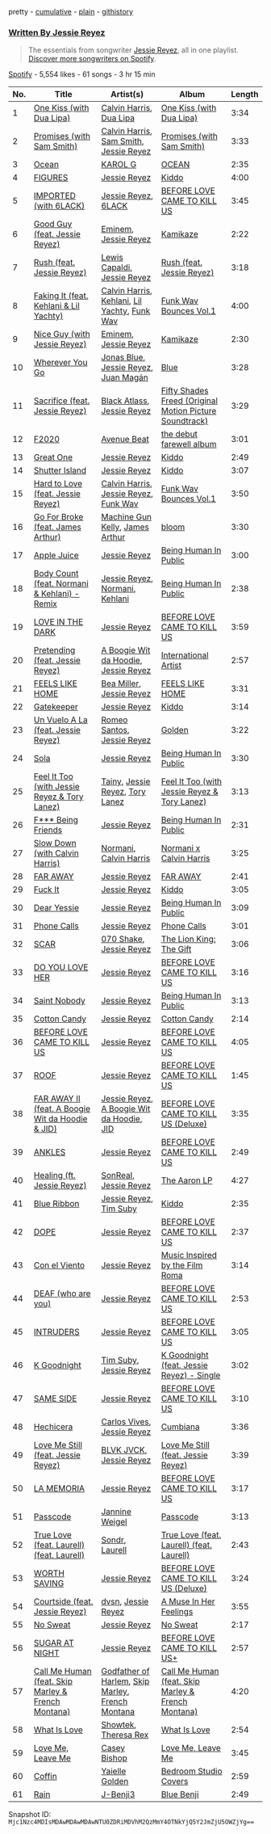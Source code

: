 pretty - [cumulative](/playlists/cumulative/37i9dQZF1EFDdN3ZRC5EmY.md) - [plain](/playlists/plain/37i9dQZF1EFDdN3ZRC5EmY) - [githistory](https://github.githistory.xyz/mackorone/spotify-playlist-archive/blob/main/playlists/plain/37i9dQZF1EFDdN3ZRC5EmY)

### [Written By Jessie Reyez](https://open.spotify.com/playlist/37i9dQZF1EFDdN3ZRC5EmY)

> The essentials from songwriter <a href="https://artists.spotify.com/songwriter/20GjXoOdMhodfDMvSdh6mm">Jessie Reyez</a>, all in one playlist\. <a href="spotify:genre:songwriters\-page">Discover more songwriters on Spotify</a>.

[Spotify](https://open.spotify.com/user/spotify) - 5,554 likes - 61 songs - 3 hr 15 min

| No. | Title | Artist(s) | Album | Length |
|---|---|---|---|---|
| 1 | [One Kiss \(with Dua Lipa\)](https://open.spotify.com/track/7ef4DlsgrMEH11cDZd32M6) | [Calvin Harris](https://open.spotify.com/artist/7CajNmpbOovFoOoasH2HaY), [Dua Lipa](https://open.spotify.com/artist/6M2wZ9GZgrQXHCFfjv46we) | [One Kiss \(with Dua Lipa\)](https://open.spotify.com/album/7GEzhoTiqcPYkOprWQu581) | 3:34 |
| 2 | [Promises \(with Sam Smith\)](https://open.spotify.com/track/5N5k9nd479b1xpDZ4usjrg) | [Calvin Harris](https://open.spotify.com/artist/7CajNmpbOovFoOoasH2HaY), [Sam Smith](https://open.spotify.com/artist/2wY79sveU1sp5g7SokKOiI), [Jessie Reyez](https://open.spotify.com/artist/3KedxarmBCyFBevnqQHy3P) | [Promises \(with Sam Smith\)](https://open.spotify.com/album/2tpWgbBdzjkaJVJzR4T8y1) | 3:33 |
| 3 | [Ocean](https://open.spotify.com/track/6qoIFQfdmaQF9A1gb67tR7) | [KAROL G](https://open.spotify.com/artist/790FomKkXshlbRYZFtlgla) | [OCEAN](https://open.spotify.com/album/4i5b4YWuMtneUSvQPONwzK) | 2:35 |
| 4 | [FIGURES](https://open.spotify.com/track/3U3J5v3rkx89WnFEQvAJD5) | [Jessie Reyez](https://open.spotify.com/artist/3KedxarmBCyFBevnqQHy3P) | [Kiddo](https://open.spotify.com/album/2q7EwuXduuQGDJrPYPVFyw) | 4:00 |
| 5 | [IMPORTED \(with 6LACK\)](https://open.spotify.com/track/2shEeQzAAL3nnOXfB5pJXx) | [Jessie Reyez](https://open.spotify.com/artist/3KedxarmBCyFBevnqQHy3P), [6LACK](https://open.spotify.com/artist/4IVAbR2w4JJNJDDRFP3E83) | [BEFORE LOVE CAME TO KILL US](https://open.spotify.com/album/42MQxlJENU0xJORW7byNNS) | 3:45 |
| 6 | [Good Guy \(feat\. Jessie Reyez\)](https://open.spotify.com/track/4g32MdRoqwGKQd3NXIRhpU) | [Eminem](https://open.spotify.com/artist/7dGJo4pcD2V6oG8kP0tJRR), [Jessie Reyez](https://open.spotify.com/artist/3KedxarmBCyFBevnqQHy3P) | [Kamikaze](https://open.spotify.com/album/3HNnxK7NgLXbDoxRZxNWiR) | 2:22 |
| 7 | [Rush \(feat\. Jessie Reyez\)](https://open.spotify.com/track/7tTRP2vA00uScZ4SjB3ZQZ) | [Lewis Capaldi](https://open.spotify.com/artist/4GNC7GD6oZMSxPGyXy4MNB), [Jessie Reyez](https://open.spotify.com/artist/3KedxarmBCyFBevnqQHy3P) | [Rush \(feat\. Jessie Reyez\)](https://open.spotify.com/album/5uwgv6t86N0WpA0IxtFkFn) | 3:18 |
| 8 | [Faking It \(feat\. Kehlani & Lil Yachty\)](https://open.spotify.com/track/0pJPdSVti6cTM1Q6xYGmcf) | [Calvin Harris](https://open.spotify.com/artist/7CajNmpbOovFoOoasH2HaY), [Kehlani](https://open.spotify.com/artist/0cGUm45nv7Z6M6qdXYQGTX), [Lil Yachty](https://open.spotify.com/artist/6icQOAFXDZKsumw3YXyusw), [Funk Wav](https://open.spotify.com/artist/4A0TivfinfALCAMJqqjZIk) | [Funk Wav Bounces Vol.1](https://open.spotify.com/album/2HaqChIDc5go3qxVunBDK0) | 4:00 |
| 9 | [Nice Guy \(with Jessie Reyez\)](https://open.spotify.com/track/09FfQO3PqHO4HIJL511Ksi) | [Eminem](https://open.spotify.com/artist/7dGJo4pcD2V6oG8kP0tJRR), [Jessie Reyez](https://open.spotify.com/artist/3KedxarmBCyFBevnqQHy3P) | [Kamikaze](https://open.spotify.com/album/3HNnxK7NgLXbDoxRZxNWiR) | 2:30 |
| 10 | [Wherever You Go](https://open.spotify.com/track/4H0iUwnJaY9Ev07IP6DW5j) | [Jonas Blue](https://open.spotify.com/artist/1HBjj22wzbscIZ9sEb5dyf), [Jessie Reyez](https://open.spotify.com/artist/3KedxarmBCyFBevnqQHy3P), [Juan Magán](https://open.spotify.com/artist/1ackd5XprZEkH3McKbQD51) | [Blue](https://open.spotify.com/album/2xZSrcBmvMw9Y8hac6xU7L) | 3:28 |
| 11 | [Sacrifice \(feat\. Jessie Reyez\)](https://open.spotify.com/track/4LbfLqheRZesqH794Avpd9) | [Black Atlass](https://open.spotify.com/artist/7AbKOHOvn27dK0FOiboAno), [Jessie Reyez](https://open.spotify.com/artist/3KedxarmBCyFBevnqQHy3P) | [Fifty Shades Freed \(Original Motion Picture Soundtrack\)](https://open.spotify.com/album/4w0N1CaZwQ5RPIuawqlYyy) | 3:29 |
| 12 | [F2020](https://open.spotify.com/track/5XkqFA48j4kARMAXQuyfHT) | [Avenue Beat](https://open.spotify.com/artist/1htYtUdXVMwR6HCSs821Lc) | [the debut farewell album](https://open.spotify.com/album/3iWRmRghXrGibQlzqNkbLQ) | 3:01 |
| 13 | [Great One](https://open.spotify.com/track/1rm9z2o1PgcJHIYL6nx0VG) | [Jessie Reyez](https://open.spotify.com/artist/3KedxarmBCyFBevnqQHy3P) | [Kiddo](https://open.spotify.com/album/2q7EwuXduuQGDJrPYPVFyw) | 2:49 |
| 14 | [Shutter Island](https://open.spotify.com/track/0LDFH1WLQ6NPEMH556LUGs) | [Jessie Reyez](https://open.spotify.com/artist/3KedxarmBCyFBevnqQHy3P) | [Kiddo](https://open.spotify.com/album/2q7EwuXduuQGDJrPYPVFyw) | 3:07 |
| 15 | [Hard to Love \(feat\. Jessie Reyez\)](https://open.spotify.com/track/6KdmNK9MogmGcnO3wNZHhp) | [Calvin Harris](https://open.spotify.com/artist/7CajNmpbOovFoOoasH2HaY), [Jessie Reyez](https://open.spotify.com/artist/3KedxarmBCyFBevnqQHy3P), [Funk Wav](https://open.spotify.com/artist/4A0TivfinfALCAMJqqjZIk) | [Funk Wav Bounces Vol.1](https://open.spotify.com/album/2HaqChIDc5go3qxVunBDK0) | 3:50 |
| 16 | [Go For Broke \(feat\. James Arthur\)](https://open.spotify.com/track/7w1JDEjmXYw2DwllK1EwCg) | [Machine Gun Kelly](https://open.spotify.com/artist/6TIYQ3jFPwQSRmorSezPxX), [James Arthur](https://open.spotify.com/artist/4IWBUUAFIplrNtaOHcJPRM) | [bloom](https://open.spotify.com/album/3yWRq9Dd2UO5xyqxTjLDmp) | 3:30 |
| 17 | [Apple Juice](https://open.spotify.com/track/1PxE9RK6FBEp42F9QwzZyn) | [Jessie Reyez](https://open.spotify.com/artist/3KedxarmBCyFBevnqQHy3P) | [Being Human In Public](https://open.spotify.com/album/0dZlf6U1djSwKxMrJ0RZgQ) | 3:00 |
| 18 | [Body Count \(feat\. Normani & Kehlani\) \- Remix](https://open.spotify.com/track/4o7WXic8yAQWOV7iJXZ4jD) | [Jessie Reyez](https://open.spotify.com/artist/3KedxarmBCyFBevnqQHy3P), [Normani](https://open.spotify.com/artist/2cWZOOzeOm4WmBJRnD5R7I), [Kehlani](https://open.spotify.com/artist/0cGUm45nv7Z6M6qdXYQGTX) | [Being Human In Public](https://open.spotify.com/album/0dZlf6U1djSwKxMrJ0RZgQ) | 2:38 |
| 19 | [LOVE IN THE DARK](https://open.spotify.com/track/5x2lZUtUdC4OifINwav94P) | [Jessie Reyez](https://open.spotify.com/artist/3KedxarmBCyFBevnqQHy3P) | [BEFORE LOVE CAME TO KILL US](https://open.spotify.com/album/42MQxlJENU0xJORW7byNNS) | 3:59 |
| 20 | [Pretending \(feat\. Jessie Reyez\)](https://open.spotify.com/track/0brzJEyCEVzjAQsCgCqxqb) | [A Boogie Wit da Hoodie](https://open.spotify.com/artist/31W5EY0aAly4Qieq6OFu6I), [Jessie Reyez](https://open.spotify.com/artist/3KedxarmBCyFBevnqQHy3P) | [International Artist](https://open.spotify.com/album/6opJjTuHd4tQ1h2qrus7jH) | 2:57 |
| 21 | [FEELS LIKE HOME](https://open.spotify.com/track/0T9un1tCka7l3lwsJmmLLU) | [Bea Miller](https://open.spotify.com/artist/1o2NpYGqHiCq7FoiYdyd1x), [Jessie Reyez](https://open.spotify.com/artist/3KedxarmBCyFBevnqQHy3P) | [FEELS LIKE HOME](https://open.spotify.com/album/5HHEFnwQ2n6rkUOiRLkv3G) | 3:31 |
| 22 | [Gatekeeper](https://open.spotify.com/track/2VzpKY6w1RGr5J0Fz5pmKa) | [Jessie Reyez](https://open.spotify.com/artist/3KedxarmBCyFBevnqQHy3P) | [Kiddo](https://open.spotify.com/album/2q7EwuXduuQGDJrPYPVFyw) | 3:14 |
| 23 | [Un Vuelo A La \(feat\. Jessie Reyez\)](https://open.spotify.com/track/7yZaCeloDZFlzVZhEnCUit) | [Romeo Santos](https://open.spotify.com/artist/5lwmRuXgjX8xIwlnauTZIP), [Jessie Reyez](https://open.spotify.com/artist/3KedxarmBCyFBevnqQHy3P) | [Golden](https://open.spotify.com/album/6bm9EpUNvQ9xMglBJGRmgS) | 3:22 |
| 24 | [Sola](https://open.spotify.com/track/3doK7YkkgMtfD6qoXCkTWh) | [Jessie Reyez](https://open.spotify.com/artist/3KedxarmBCyFBevnqQHy3P) | [Being Human In Public](https://open.spotify.com/album/0dZlf6U1djSwKxMrJ0RZgQ) | 3:30 |
| 25 | [Feel It Too \(with Jessie Reyez & Tory Lanez\)](https://open.spotify.com/track/0afSDk3PxzQGY6rIdf30Z0) | [Tainy](https://open.spotify.com/artist/0GM7qgcRCORpGnfcN2tCiB), [Jessie Reyez](https://open.spotify.com/artist/3KedxarmBCyFBevnqQHy3P), [Tory Lanez](https://open.spotify.com/artist/2jku7tDXc6XoB6MO2hFuqg) | [Feel It Too \(with Jessie Reyez & Tory Lanez\)](https://open.spotify.com/album/4xOKqHPmVztXkOS7CSHcSN) | 3:13 |
| 26 | [F\*\*\* Being Friends](https://open.spotify.com/track/6QDi3G7ng3vWiIXQJntQSZ) | [Jessie Reyez](https://open.spotify.com/artist/3KedxarmBCyFBevnqQHy3P) | [Being Human In Public](https://open.spotify.com/album/0dZlf6U1djSwKxMrJ0RZgQ) | 2:31 |
| 27 | [Slow Down \(with Calvin Harris\)](https://open.spotify.com/track/43tgC5pTYJpc5D3C9HRwEg) | [Normani](https://open.spotify.com/artist/2cWZOOzeOm4WmBJRnD5R7I), [Calvin Harris](https://open.spotify.com/artist/7CajNmpbOovFoOoasH2HaY) | [Normani x Calvin Harris](https://open.spotify.com/album/3OKTeMekMHZCvwlp7uttPE) | 3:25 |
| 28 | [FAR AWAY](https://open.spotify.com/track/12H6iTEgiX4HPnCPphYSMk) | [Jessie Reyez](https://open.spotify.com/artist/3KedxarmBCyFBevnqQHy3P) | [FAR AWAY](https://open.spotify.com/album/6oSnvw7yQpDFFTZIZA4Rxx) | 2:41 |
| 29 | [Fuck It](https://open.spotify.com/track/2iPo6qr1P0xQDWgbLCAJ7t) | [Jessie Reyez](https://open.spotify.com/artist/3KedxarmBCyFBevnqQHy3P) | [Kiddo](https://open.spotify.com/album/2q7EwuXduuQGDJrPYPVFyw) | 3:05 |
| 30 | [Dear Yessie](https://open.spotify.com/track/7CF1huK3rloG4qZhp9ruor) | [Jessie Reyez](https://open.spotify.com/artist/3KedxarmBCyFBevnqQHy3P) | [Being Human In Public](https://open.spotify.com/album/0dZlf6U1djSwKxMrJ0RZgQ) | 3:09 |
| 31 | [Phone Calls](https://open.spotify.com/track/4DgR4zgbO0vW5rYwyYUM6V) | [Jessie Reyez](https://open.spotify.com/artist/3KedxarmBCyFBevnqQHy3P) | [Phone Calls](https://open.spotify.com/album/2hyqzu8QYVj8RazBhNZr7N) | 3:01 |
| 32 | [SCAR](https://open.spotify.com/track/1k9bH40gL6lCMIgHOsTDP8) | [070 Shake](https://open.spotify.com/artist/12Zk1DFhCbHY6v3xep2ZjI), [Jessie Reyez](https://open.spotify.com/artist/3KedxarmBCyFBevnqQHy3P) | [The Lion King: The Gift](https://open.spotify.com/album/552zi1M53PQAX5OH4FIdTx) | 3:06 |
| 33 | [DO YOU LOVE HER](https://open.spotify.com/track/5NRCNo7S8HP7nxYIPxemwp) | [Jessie Reyez](https://open.spotify.com/artist/3KedxarmBCyFBevnqQHy3P) | [BEFORE LOVE CAME TO KILL US](https://open.spotify.com/album/42MQxlJENU0xJORW7byNNS) | 3:16 |
| 34 | [Saint Nobody](https://open.spotify.com/track/3ZFekh9adaBDBxugiWwIJU) | [Jessie Reyez](https://open.spotify.com/artist/3KedxarmBCyFBevnqQHy3P) | [Being Human In Public](https://open.spotify.com/album/0dZlf6U1djSwKxMrJ0RZgQ) | 3:13 |
| 35 | [Cotton Candy](https://open.spotify.com/track/2Qk3arYe9kMXtwq5sc4cC7) | [Jessie Reyez](https://open.spotify.com/artist/3KedxarmBCyFBevnqQHy3P) | [Cotton Candy](https://open.spotify.com/album/6RfOw8x2vmRaM6XZDJWQn0) | 2:14 |
| 36 | [BEFORE LOVE CAME TO KILL US](https://open.spotify.com/track/7qQUyJYrHdAVxKeZBy6fyf) | [Jessie Reyez](https://open.spotify.com/artist/3KedxarmBCyFBevnqQHy3P) | [BEFORE LOVE CAME TO KILL US](https://open.spotify.com/album/42MQxlJENU0xJORW7byNNS) | 4:05 |
| 37 | [ROOF](https://open.spotify.com/track/4RtDsnX2POXFbiDaCgkcaq) | [Jessie Reyez](https://open.spotify.com/artist/3KedxarmBCyFBevnqQHy3P) | [BEFORE LOVE CAME TO KILL US](https://open.spotify.com/album/42MQxlJENU0xJORW7byNNS) | 1:45 |
| 38 | [FAR AWAY II \(feat\. A Boogie Wit da Hoodie & JID\)](https://open.spotify.com/track/48sVPgGv1lux3LbGtk35iS) | [Jessie Reyez](https://open.spotify.com/artist/3KedxarmBCyFBevnqQHy3P), [A Boogie Wit da Hoodie](https://open.spotify.com/artist/31W5EY0aAly4Qieq6OFu6I), [JID](https://open.spotify.com/artist/6U3ybJ9UHNKEdsH7ktGBZ7) | [BEFORE LOVE CAME TO KILL US \(Deluxe\)](https://open.spotify.com/album/2o7OtjWjB5cbHgH4JpWrc3) | 3:35 |
| 39 | [ANKLES](https://open.spotify.com/track/3ZWHzPucGUZvgNleqllzdK) | [Jessie Reyez](https://open.spotify.com/artist/3KedxarmBCyFBevnqQHy3P) | [BEFORE LOVE CAME TO KILL US](https://open.spotify.com/album/42MQxlJENU0xJORW7byNNS) | 2:49 |
| 40 | [Healing \(ft\. Jessie Reyez\)](https://open.spotify.com/track/0d6L8cPPTdsPDsTIhy7L2T) | [SonReal](https://open.spotify.com/artist/2OlZK0VIzr7wQYSrj9bOvF), [Jessie Reyez](https://open.spotify.com/artist/3KedxarmBCyFBevnqQHy3P) | [The Aaron LP](https://open.spotify.com/album/1ouC1gY1mZhoXlz1FHSyv6) | 4:27 |
| 41 | [Blue Ribbon](https://open.spotify.com/track/0usNKTkmarDhxXsz4f2gmq) | [Jessie Reyez](https://open.spotify.com/artist/3KedxarmBCyFBevnqQHy3P), [Tim Suby](https://open.spotify.com/artist/5kfcmYOF2W9C1U8lvwhXnP) | [Kiddo](https://open.spotify.com/album/2q7EwuXduuQGDJrPYPVFyw) | 2:35 |
| 42 | [DOPE](https://open.spotify.com/track/5e1XbU08FpBzNaK1XdKyvu) | [Jessie Reyez](https://open.spotify.com/artist/3KedxarmBCyFBevnqQHy3P) | [BEFORE LOVE CAME TO KILL US](https://open.spotify.com/album/42MQxlJENU0xJORW7byNNS) | 2:37 |
| 43 | [Con el Viento](https://open.spotify.com/track/6B2enoSQxSITUe4Y84R5EF) | [Jessie Reyez](https://open.spotify.com/artist/3KedxarmBCyFBevnqQHy3P) | [Music Inspired by the Film Roma](https://open.spotify.com/album/6fn5SvyjVLlUROm7dxny1s) | 3:14 |
| 44 | [DEAF \(who are you\)](https://open.spotify.com/track/0ASJErUz9Jft45bkkfNAXq) | [Jessie Reyez](https://open.spotify.com/artist/3KedxarmBCyFBevnqQHy3P) | [BEFORE LOVE CAME TO KILL US](https://open.spotify.com/album/42MQxlJENU0xJORW7byNNS) | 2:53 |
| 45 | [INTRUDERS](https://open.spotify.com/track/5dWtSsXTOn5uQzMVMv2X3j) | [Jessie Reyez](https://open.spotify.com/artist/3KedxarmBCyFBevnqQHy3P) | [BEFORE LOVE CAME TO KILL US](https://open.spotify.com/album/42MQxlJENU0xJORW7byNNS) | 3:05 |
| 46 | [K Goodnight](https://open.spotify.com/track/0p9aEyXQmmvArpgXor7YDu) | [Tim Suby](https://open.spotify.com/artist/5kfcmYOF2W9C1U8lvwhXnP), [Jessie Reyez](https://open.spotify.com/artist/3KedxarmBCyFBevnqQHy3P) | [K Goodnight \(feat\. Jessie Reyez\) \- Single](https://open.spotify.com/album/5nEjbgwBJYj7QGtWbKQlyk) | 3:02 |
| 47 | [SAME SIDE](https://open.spotify.com/track/6KpQ6CbTu0j1GYrsv4WQDZ) | [Jessie Reyez](https://open.spotify.com/artist/3KedxarmBCyFBevnqQHy3P) | [BEFORE LOVE CAME TO KILL US](https://open.spotify.com/album/42MQxlJENU0xJORW7byNNS) | 3:10 |
| 48 | [Hechicera](https://open.spotify.com/track/3CZpRVhVh66psVNSzTVObr) | [Carlos Vives](https://open.spotify.com/artist/4vhNDa5ycK0ST968ek7kRr), [Jessie Reyez](https://open.spotify.com/artist/3KedxarmBCyFBevnqQHy3P) | [Cumbiana](https://open.spotify.com/album/1AWWSFCourc5LCAczs3GOS) | 3:36 |
| 49 | [Love Me Still \(feat\. Jessie Reyez\)](https://open.spotify.com/track/34nMJtD8juawjxLdjx6Za2) | [BLVK JVCK](https://open.spotify.com/artist/32IXja3Y6CPvnAtTHD2bWg), [Jessie Reyez](https://open.spotify.com/artist/3KedxarmBCyFBevnqQHy3P) | [Love Me Still \(feat\. Jessie Reyez\)](https://open.spotify.com/album/0CjINjIOHeveub3qAnp65L) | 3:39 |
| 50 | [LA MEMORIA](https://open.spotify.com/track/1AJ1ybVy9k4qmxl9tP4VQc) | [Jessie Reyez](https://open.spotify.com/artist/3KedxarmBCyFBevnqQHy3P) | [BEFORE LOVE CAME TO KILL US](https://open.spotify.com/album/42MQxlJENU0xJORW7byNNS) | 3:17 |
| 51 | [Passcode](https://open.spotify.com/track/0nDHPCCaeODqI0zEjK6rPz) | [Jannine Weigel](https://open.spotify.com/artist/3KnpO8dT2xgObEBmRsLv1u) | [Passcode](https://open.spotify.com/album/2gpqQvp09UtwQS4AZorpl9) | 3:13 |
| 52 | [True Love \(feat\. Laurell\) \(feat\. Laurell\)](https://open.spotify.com/track/3eE9HhSUdJTJXQvbVQQD2z) | [Sondr](https://open.spotify.com/artist/4hbnUamwrCHpv4wQTwvCIc), [Laurell](https://open.spotify.com/artist/69Pm1OWlxk1tbYphlkcKHR) | [True Love \(feat\. Laurell\) \(feat\. Laurell\)](https://open.spotify.com/album/65ILG3geWjU2OcDgU2tPQJ) | 2:43 |
| 53 | [WORTH SAVING](https://open.spotify.com/track/7eDNhqpC4YucIurKK2OriO) | [Jessie Reyez](https://open.spotify.com/artist/3KedxarmBCyFBevnqQHy3P) | [BEFORE LOVE CAME TO KILL US \(Deluxe\)](https://open.spotify.com/album/2o7OtjWjB5cbHgH4JpWrc3) | 3:24 |
| 54 | [Courtside \(feat\. Jessie Reyez\)](https://open.spotify.com/track/47HZhxG5m2pZpzY54tQKLY) | [dvsn](https://open.spotify.com/artist/7e1ICztHM2Sc4JNLxeMXYl), [Jessie Reyez](https://open.spotify.com/artist/3KedxarmBCyFBevnqQHy3P) | [A Muse In Her Feelings](https://open.spotify.com/album/153lLZKTVw25BTcLuXB8ME) | 3:55 |
| 55 | [No Sweat](https://open.spotify.com/track/2p1FYe6RRNm7xl3xy6j1gv) | [Jessie Reyez](https://open.spotify.com/artist/3KedxarmBCyFBevnqQHy3P) | [No Sweat](https://open.spotify.com/album/7uMPr1RFVVffsjyQ2j3zWZ) | 2:17 |
| 56 | [SUGAR AT NIGHT](https://open.spotify.com/track/30lD4PGWDpwIJPCEvsPAFM) | [Jessie Reyez](https://open.spotify.com/artist/3KedxarmBCyFBevnqQHy3P) | [BEFORE LOVE CAME TO KILL US+](https://open.spotify.com/album/6TtJmwgLMiPLePBuso4vay) | 2:57 |
| 57 | [Call Me Human \(feat\. Skip Marley & French Montana\)](https://open.spotify.com/track/3InD4wmy2reFsLCAOfiMHF) | [Godfather of Harlem](https://open.spotify.com/artist/6ss7NRk9Y2P9n8q1yH2HXA), [Skip Marley](https://open.spotify.com/artist/4ryoUS0W8qXokfMxrlJt6O), [French Montana](https://open.spotify.com/artist/6vXTefBL93Dj5IqAWq6OTv) | [Call Me Human \(feat\. Skip Marley & French Montana\)](https://open.spotify.com/album/2zsinxD3fzuDGCFncnluOC) | 4:20 |
| 58 | [What Is Love](https://open.spotify.com/track/3Driy4jEeRBALPTrTI9dzb) | [Showtek](https://open.spotify.com/artist/3gk0OYeLFWYupGFRHqLSR7), [Theresa Rex](https://open.spotify.com/artist/6t9tbRO9Lv6Oq6xtVwfdrn) | [What Is Love](https://open.spotify.com/album/5xYQe5YVSRVGPqNrCy6dxz) | 2:54 |
| 59 | [Love Me, Leave Me](https://open.spotify.com/track/5vLW7Y2Q8dVAfE2ow0aXcs) | [Casey Bishop](https://open.spotify.com/artist/6LfA72Ad6LWcDYOwUMqpce) | [Love Me, Leave Me](https://open.spotify.com/album/6Dd2YfMdyXe678EGH20nfT) | 3:45 |
| 60 | [Coffin](https://open.spotify.com/track/2CWZ7nG31mNqWyvM2RcdLr) | [Yaielle Golden](https://open.spotify.com/artist/79nlaaiSCwAMxb3PlsjVvV) | [Bedroom Studio Covers](https://open.spotify.com/album/4N6b3CWuyGjsG2DaMfw4RP) | 2:59 |
| 61 | [Rain](https://open.spotify.com/track/23ytV3kbb4LHaAyPOzP0v7) | [J\-Benji3](https://open.spotify.com/artist/6ywzkeo5qo0eG2MjT6UeVP) | [Blue Benji](https://open.spotify.com/album/5MpZCA7sjUbJBxnSEyCdD3) | 2:49 |

Snapshot ID: `Mjc1Nzc4MDIsMDAwMDAwMDAwNTU0ZDRiMDVhM2QzMmY4OTNkYjQ5Y2JmZjU5OWZjYg==`
